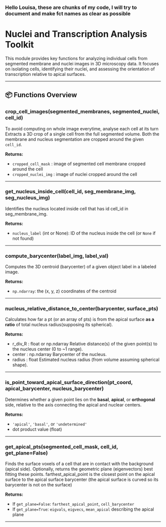 ### Hello Louisa, these are chunks of my code, I will try to document and make fct names as clear as possible

# Nuclei and Transcription Analysis Toolkit

This module provides key functions for analyzing individual cells from segmented membrane and nuclei images in 3D microscopy data.
 It focuses on isolating cells, identifying their nuclei, and assessing the orientation of transcription relative to apical surfaces.

---

## 📦 Functions Overview

### crop_cell_images(segmented_membranes, segmented_nuclei, cell_id)
To avoid computing on whole image everytime, analyse each cell at its turn 
Extracts a 3D crop of a single cell from the full segmented volume. Both the membrane and nucleus segmentation are cropped around the given `cell_id`.

**Returns:**
- `cropped_cell_mask` : image of segmented cell membrane cropped around the cell
- `cropped_nuclei_img` : image of nuclei cropped around the cell

---

###  get_nucleus_inside_cell(cell_id, seg_membrane_img, seg_nucleus_img)
Identifies the nucleus located inside cell that has id cell_id in seg_membrane_img.

**Returns:**
- `nucleus_label` (int or None): ID of the nucleus inside the cell (or `None` if not found)

---

### compute_barycenter(label_img, label_val)
Computes the 3D centroid (barycenter) of a given object label in a labeled image.

**Returns:**
- `np.ndarray`: the (x, y, z) coordinates of the centroid

---

###  nucleus_relative_distance_to_center(barycenter, surface_pts)
Calculates how far a pt (or an array of pts) is from the apical surface **as a ratio** of total nucleus radius(supposing its spherical).

**Returns:**
- r_div_R : float or np.ndarray
        Relative distance(s) of the given point(s) to the nucleus center (0 to ~1 range).
- center : np.ndarray
    Barycenter of the nucleus.
- radius : float
    Estimated nucleus radius (from volume assuming spherical shape).

---

###  is_point_toward_apical_surface_direction(pt_coord, apical_barycenter, nucleus_barycenter)
Determines whether a given point lies on the **basal**, **apical**, or **orthogonal** side, relative to the axis connecting the apical and nuclear centers.

**Returns:**
- `'apical'`, `'basal'`, or `'undetermined'`
- dot product value (float)

---

###  get_apical_pts(segmented_cell_mask, cell_id, get_plane=False)
Finds the surface voxels of a cell that are in contact with the background (apical side). Optionally, returns the geometric plane (eigenvectors) best fitting these points.
farthest_apical_point is the closest point on the apical surface to the apical surface barycenter (the apical surface is curved so its barycenter is not on the surface)

**Returns:**
- If `get_plane=False`: `farthest_apical_point`, `cell_barycenter`
- If `get_plane=True`: `eigvals`, `eigvecs`, `mean_apical` describing the apical plane

---

